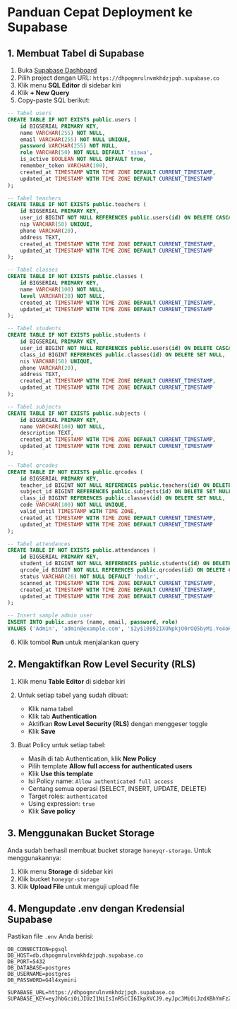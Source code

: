 # Panduan Cepat Deployment ke Supabase

## 1. Membuat Tabel di Supabase

1. Buka [Supabase Dashboard](https://app.supabase.com)
2. Pilih project dengan URL: `https://dhpogmrulnvmkhdzjpqh.supabase.co`
3. Klik menu **SQL Editor** di sidebar kiri
4. Klik **+ New Query**
5. Copy-paste SQL berikut:

```sql
-- Tabel users
CREATE TABLE IF NOT EXISTS public.users (
    id BIGSERIAL PRIMARY KEY,
    name VARCHAR(255) NOT NULL,
    email VARCHAR(255) NOT NULL UNIQUE,
    password VARCHAR(255) NOT NULL,
    role VARCHAR(50) NOT NULL DEFAULT 'siswa',
    is_active BOOLEAN NOT NULL DEFAULT true,
    remember_token VARCHAR(100),
    created_at TIMESTAMP WITH TIME ZONE DEFAULT CURRENT_TIMESTAMP,
    updated_at TIMESTAMP WITH TIME ZONE DEFAULT CURRENT_TIMESTAMP
);

-- Tabel teachers
CREATE TABLE IF NOT EXISTS public.teachers (
    id BIGSERIAL PRIMARY KEY,
    user_id BIGINT NOT NULL REFERENCES public.users(id) ON DELETE CASCADE,
    nip VARCHAR(50) UNIQUE,
    phone VARCHAR(20),
    address TEXT,
    created_at TIMESTAMP WITH TIME ZONE DEFAULT CURRENT_TIMESTAMP,
    updated_at TIMESTAMP WITH TIME ZONE DEFAULT CURRENT_TIMESTAMP
);

-- Tabel classes
CREATE TABLE IF NOT EXISTS public.classes (
    id BIGSERIAL PRIMARY KEY,
    name VARCHAR(100) NOT NULL,
    level VARCHAR(20) NOT NULL,
    created_at TIMESTAMP WITH TIME ZONE DEFAULT CURRENT_TIMESTAMP,
    updated_at TIMESTAMP WITH TIME ZONE DEFAULT CURRENT_TIMESTAMP
);

-- Tabel students
CREATE TABLE IF NOT EXISTS public.students (
    id BIGSERIAL PRIMARY KEY,
    user_id BIGINT NOT NULL REFERENCES public.users(id) ON DELETE CASCADE,
    class_id BIGINT REFERENCES public.classes(id) ON DELETE SET NULL,
    nis VARCHAR(50) UNIQUE,
    phone VARCHAR(20),
    address TEXT,
    created_at TIMESTAMP WITH TIME ZONE DEFAULT CURRENT_TIMESTAMP,
    updated_at TIMESTAMP WITH TIME ZONE DEFAULT CURRENT_TIMESTAMP
);

-- Tabel subjects
CREATE TABLE IF NOT EXISTS public.subjects (
    id BIGSERIAL PRIMARY KEY,
    name VARCHAR(100) NOT NULL,
    description TEXT,
    created_at TIMESTAMP WITH TIME ZONE DEFAULT CURRENT_TIMESTAMP,
    updated_at TIMESTAMP WITH TIME ZONE DEFAULT CURRENT_TIMESTAMP
);

-- Tabel qrcodes
CREATE TABLE IF NOT EXISTS public.qrcodes (
    id BIGSERIAL PRIMARY KEY,
    teacher_id BIGINT NOT NULL REFERENCES public.teachers(id) ON DELETE CASCADE,
    subject_id BIGINT REFERENCES public.subjects(id) ON DELETE SET NULL,
    class_id BIGINT REFERENCES public.classes(id) ON DELETE SET NULL,
    code VARCHAR(100) NOT NULL UNIQUE,
    valid_until TIMESTAMP WITH TIME ZONE,
    created_at TIMESTAMP WITH TIME ZONE DEFAULT CURRENT_TIMESTAMP,
    updated_at TIMESTAMP WITH TIME ZONE DEFAULT CURRENT_TIMESTAMP
);

-- Tabel attendances
CREATE TABLE IF NOT EXISTS public.attendances (
    id BIGSERIAL PRIMARY KEY,
    student_id BIGINT NOT NULL REFERENCES public.students(id) ON DELETE CASCADE,
    qrcode_id BIGINT NOT NULL REFERENCES public.qrcodes(id) ON DELETE CASCADE,
    status VARCHAR(20) NOT NULL DEFAULT 'hadir',
    scanned_at TIMESTAMP WITH TIME ZONE DEFAULT CURRENT_TIMESTAMP,
    created_at TIMESTAMP WITH TIME ZONE DEFAULT CURRENT_TIMESTAMP,
    updated_at TIMESTAMP WITH TIME ZONE DEFAULT CURRENT_TIMESTAMP
);

-- Insert sample admin user
INSERT INTO public.users (name, email, password, role)
VALUES ('Admin', 'admin@example.com', '$2y$10$92IXUNpkjO0rOQ5byMi.Ye4oKoEa3Ro9llC/.og/at2.uheWG/igi', 'admin');
```

6. Klik tombol **Run** untuk menjalankan query

## 2. Mengaktifkan Row Level Security (RLS)

1. Klik menu **Table Editor** di sidebar kiri
2. Untuk setiap tabel yang sudah dibuat:
   - Klik nama tabel
   - Klik tab **Authentication**
   - Aktifkan **Row Level Security (RLS)** dengan menggeser toggle
   - Klik **Save**

3. Buat Policy untuk setiap tabel:
   - Masih di tab Authentication, klik **New Policy**
   - Pilih template **Allow full access for authenticated users**
   - Klik **Use this template**
   - Isi Policy name: `Allow authenticated full access`
   - Centang semua operasi (SELECT, INSERT, UPDATE, DELETE)
   - Target roles: `authenticated`
   - Using expression: `true`
   - Klik **Save policy**

## 3. Menggunakan Bucket Storage

Anda sudah berhasil membuat bucket storage `honeyqr-storage`. Untuk menggunakannya:

1. Klik menu **Storage** di sidebar kiri
2. Klik bucket `honeyqr-storage`
3. Klik **Upload File** untuk menguji upload file

## 4. Mengupdate .env dengan Kredensial Supabase

Pastikan file `.env` Anda berisi:

```
DB_CONNECTION=pgsql
DB_HOST=db.dhpogmrulnvmkhdzjpqh.supabase.co
DB_PORT=5432
DB_DATABASE=postgres
DB_USERNAME=postgres
DB_PASSWORD=G4l4xymini

SUPABASE_URL=https://dhpogmrulnvmkhdzjpqh.supabase.co
SUPABASE_KEY=eyJhbGciOiJIUzI1NiIsInR5cCI6IkpXVCJ9.eyJpc3MiOiJzdXBhYmFzZSIsInJlZiI6ImRocG9nbXJ1bG52bWtoZHpqcHFoIiwicm9sZSI6ImFub24iLCJpYXQiOjE3NDcwNDg3MDcsImV4cCI6MjA2MjYyNDcwN30.n3Kywx5Os9kAKg2a4XwcNaJ14zC1OG7sSfdqzfuWTac
```

